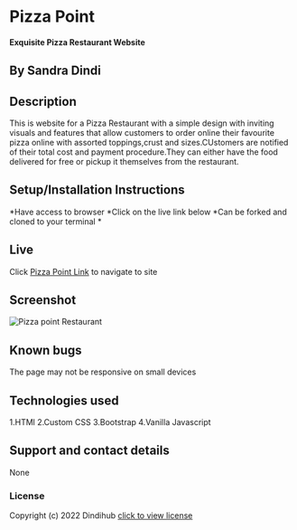 # Pizza Point
#### Exquisite Pizza Restaurant Website 
## By Sandra Dindi
## Description
This is website for a Pizza Restaurant with a simple design with inviting visuals and features that allow customers to order online their favourite pizza online with assorted toppings,crust and sizes.CUstomers are notified of their total cost and payment procedure.They can either have the food delivered for free or pickup it themselves from the restaurant. 
## Setup/Installation Instructions
*Have access to browser
*Click on the live link below 
*Can be forked and cloned to your terminal
*
## Live

Click [Pizza Point Link]() to navigate to site

## Screenshot
![Pizza point Restaurant](Images/Restaurantscreenshot(2).png)
## Known bugs
The page may not be responsive on small devices
## Technologies used
1.HTMl
2.Custom CSS
3.Bootstrap
4.Vanilla Javascript
## Support and contact details
None
### License
Copyright (c) 2022 Dindihub [click to view license](LICENSE)
